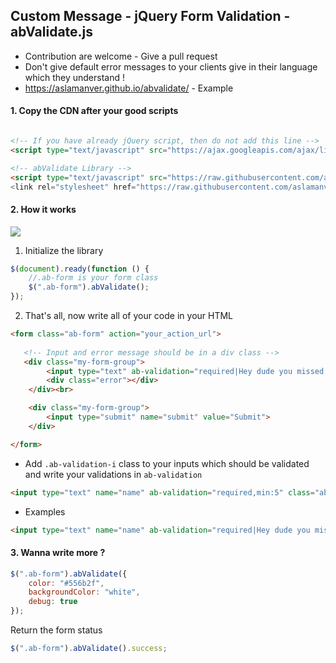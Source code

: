 ## Custom Message - jQuery Form Validation - abValidate.js

 * Contribution are welcome - Give a pull request <br>
 * Don't give default error messages to your clients give in their language which they understand !
 * https://aslamanver.github.io/abvalidate/ - Example

#### 1. Copy the CDN after your good scripts 

```html

<!-- If you have already jQuery script, then do not add this line -->
<script type="text/javascript" src="https://ajax.googleapis.com/ajax/libs/jquery/3.3.1/jquery.min.js"></script>

<!-- abValidate Library -->
<script type="text/javascript" src="https://raw.githubusercontent.com/aslamanver/abvalidate/master/abValidate.min.js">
<link rel="stylesheet" href="https://raw.githubusercontent.com/aslamanver/abvalidate/master/abValidate.css">
```

#### 2. How it works

<img src="https://i.imgur.com/5RcwLkd.png">

1. Initialize the library

```javascript
$(document).ready(function () {
    //.ab-form is your form class
    $(".ab-form").abValidate();
});
```

2. That's all, now write all of your code in your HTML

```html
<form class="ab-form" action="your_action_url">
   
   <!-- Input and error message should be in a div class -->
   <div class="my-form-group">
        <input type="text" ab-validation="required|Hey dude you missed that,min:5| No no you want to type more" name="name" class="ab-validation-i" />
        <div class="error"></div>
    </div><br>

    <div class="my-form-group">
        <input type="submit" name="submit" value="Submit">
    </div>

</form>
```

* Add ```.ab-validation-i``` class to your inputs which should be validated and write your validations in ```ab-validation```

```html
<input type="text" name="name" ab-validation="required,min:5" class="ab-validation-i" />
```

* Examples

```html
<input type="text" name="name" ab-validation="required|Hey dude you missed that,min:5| No no you want to type more" class="ab-validation-i" />
```

#### 3. Wanna write more ?

```javascript
$(".ab-form").abValidate({
    color: "#556b2f",
    backgroundColor: "white",
    debug: true
});
```

Return the form status
```javascript
$(".ab-form").abValidate().success;
```

